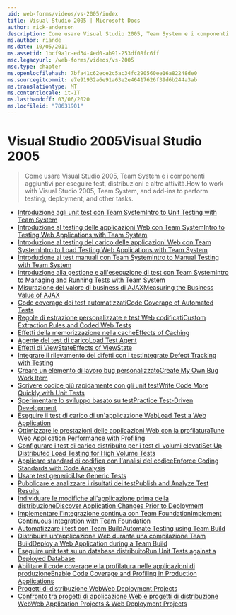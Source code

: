 ```yaml
---
uid: web-forms/videos/vs-2005/index
title: Visual Studio 2005 | Microsoft Docs
author: rick-anderson
description: Come usare Visual Studio 2005, Team System e i componenti aggiuntivi per eseguire test, distribuzioni e altre attività.
ms.author: riande
ms.date: 10/05/2011
ms.assetid: 1bcf9a1c-ed34-4ed0-ab91-253df08fc6ff
msc.legacyurl: /web-forms/videos/vs-2005
msc.type: chapter
ms.openlocfilehash: 7bfa41c62ece2c5ac34fc290560ee16a82248de0
ms.sourcegitcommit: e7e91932a6e91a63e2e46417626f39d6b244a3ab
ms.translationtype: MT
ms.contentlocale: it-IT
ms.lasthandoff: 03/06/2020
ms.locfileid: "78631901"
---
```

# <a name="visual-studio-2005"></a><span data-ttu-id="c8e4a-103">Visual Studio 2005</span><span class="sxs-lookup"><span data-stu-id="c8e4a-103">Visual Studio 2005</span></span>

> <span data-ttu-id="c8e4a-104">Come usare Visual Studio 2005, Team System e i componenti aggiuntivi per eseguire test, distribuzioni e altre attività.</span><span class="sxs-lookup"><span data-stu-id="c8e4a-104">How to work with Visual Studio 2005, Team System, and add-ins to perform testing, deployment, and other tasks.</span></span>

- [<span data-ttu-id="c8e4a-105">Introduzione agli unit test con Team System</span><span class="sxs-lookup"><span data-stu-id="c8e4a-105">Intro to Unit Testing with Team System</span></span>](introduction-to-unit-testing-with-team-system.md)
- [<span data-ttu-id="c8e4a-106">Introduzione al testing delle applicazioni Web con Team System</span><span class="sxs-lookup"><span data-stu-id="c8e4a-106">Intro to Testing Web Applications with Team System</span></span>](introduction-to-testing-web-applications-with-team-system.md)
- [<span data-ttu-id="c8e4a-107">Introduzione al testing del carico delle applicazioni Web con Team System</span><span class="sxs-lookup"><span data-stu-id="c8e4a-107">Intro to Load Testing Web Applications with Team System</span></span>](introduction-to-load-testing-web-applications-with-team-system.md)
- [<span data-ttu-id="c8e4a-108">Introduzione ai test manuali con Team System</span><span class="sxs-lookup"><span data-stu-id="c8e4a-108">Intro to Manual Testing with Team System</span></span>](introduction-to-manual-testing-with-team-system.md)
- [<span data-ttu-id="c8e4a-109">Introduzione alla gestione e all'esecuzione di test con Team System</span><span class="sxs-lookup"><span data-stu-id="c8e4a-109">Intro to Managing and Running Tests with Team System</span></span>](introduction-to-managing-and-running-tests-with-team-system.md)
- [<span data-ttu-id="c8e4a-110">Misurazione del valore di business di AJAX</span><span class="sxs-lookup"><span data-stu-id="c8e4a-110">Measuring the Business Value of AJAX</span></span>](measuring-the-business-value-of-ajax.md)
- [<span data-ttu-id="c8e4a-111">Code coverage dei test automatizzati</span><span class="sxs-lookup"><span data-stu-id="c8e4a-111">Code Coverage of Automated Tests</span></span>](code-coverage-of-automated-tests.md)
- [<span data-ttu-id="c8e4a-112">Regole di estrazione personalizzate e test Web codificati</span><span class="sxs-lookup"><span data-stu-id="c8e4a-112">Custom Extraction Rules and Coded Web Tests</span></span>](custom-extraction-rules-and-coded-web-tests.md)
- [<span data-ttu-id="c8e4a-113">Effetti della memorizzazione nella cache</span><span class="sxs-lookup"><span data-stu-id="c8e4a-113">Effects of Caching</span></span>](the-effects-of-caching.md)
- [<span data-ttu-id="c8e4a-114">Agente del test di carico</span><span class="sxs-lookup"><span data-stu-id="c8e4a-114">Load Test Agent</span></span>](using-the-load-test-agent.md)
- [<span data-ttu-id="c8e4a-115">Effetti di ViewState</span><span class="sxs-lookup"><span data-stu-id="c8e4a-115">Effects of ViewState</span></span>](the-effects-of-viewstate.md)
- [<span data-ttu-id="c8e4a-116">Integrare il rilevamento dei difetti con i test</span><span class="sxs-lookup"><span data-stu-id="c8e4a-116">Integrate Defect Tracking with Testing</span></span>](how-do-i-integrate-defect-tracking-with-testing.md)
- [<span data-ttu-id="c8e4a-117">Creare un elemento di lavoro bug personalizzato</span><span class="sxs-lookup"><span data-stu-id="c8e4a-117">Create My Own Bug Work Item</span></span>](how-do-i-create-my-own-bug-work-item.md)
- [<span data-ttu-id="c8e4a-118">Scrivere codice più rapidamente con gli unit test</span><span class="sxs-lookup"><span data-stu-id="c8e4a-118">Write Code More Quickly with Unit Tests</span></span>](how-do-i-write-code-more-quickly-with-unit-tests.md)
- [<span data-ttu-id="c8e4a-119">Sperimentare lo sviluppo basato su test</span><span class="sxs-lookup"><span data-stu-id="c8e4a-119">Practice Test-Driven Development</span></span>](how-do-i-practice-test-driven-development.md)
- [<span data-ttu-id="c8e4a-120">Eseguire il test di carico di un'applicazione Web</span><span class="sxs-lookup"><span data-stu-id="c8e4a-120">Load Test a Web Application</span></span>](how-do-i-load-test-a-web-application.md)
- [<span data-ttu-id="c8e4a-121">Ottimizzare le prestazioni delle applicazioni Web con la profilatura</span><span class="sxs-lookup"><span data-stu-id="c8e4a-121">Tune Web Application Performance with Profiling</span></span>](how-do-i-tune-web-application-performance-with-profiling.md)
- [<span data-ttu-id="c8e4a-122">Configurare i test di carico distribuito per i test di volumi elevati</span><span class="sxs-lookup"><span data-stu-id="c8e4a-122">Set Up Distributed Load Testing for High Volume Tests</span></span>](how-do-i-set-up-distributed-load-testing-for-high-volume-tests.md)
- [<span data-ttu-id="c8e4a-123">Applicare standard di codifica con l'analisi del codice</span><span class="sxs-lookup"><span data-stu-id="c8e4a-123">Enforce Coding Standards with Code Analysis</span></span>](how-do-i-enforce-coding-standards-with-code-analysis.md)
- [<span data-ttu-id="c8e4a-124">Usare test generici</span><span class="sxs-lookup"><span data-stu-id="c8e4a-124">Use Generic Tests</span></span>](how-do-i-use-generic-tests.md)
- [<span data-ttu-id="c8e4a-125">Pubblicare e analizzare i risultati dei test</span><span class="sxs-lookup"><span data-stu-id="c8e4a-125">Publish and Analyze Test Results</span></span>](how-do-i-publish-and-analyze-test-results.md)
- [<span data-ttu-id="c8e4a-126">Individuare le modifiche all'applicazione prima della distribuzione</span><span class="sxs-lookup"><span data-stu-id="c8e4a-126">Discover Application Changes Prior to Deployment</span></span>](how-do-i-discover-application-changes-prior-to-deployment.md)
- [<span data-ttu-id="c8e4a-127">Implementare l'integrazione continua con Team Foundation</span><span class="sxs-lookup"><span data-stu-id="c8e4a-127">Implement Continuous Integration with Team Foundation</span></span>](how-do-i-implement-continuous-integration-with-team-foundation.md)
- [<span data-ttu-id="c8e4a-128">Automatizzare i test con Team Build</span><span class="sxs-lookup"><span data-stu-id="c8e4a-128">Automate Testing using Team Build</span></span>](how-do-i-automate-testing-using-team-build.md)
- [<span data-ttu-id="c8e4a-129">Distribuire un'applicazione Web durante una compilazione Team Build</span><span class="sxs-lookup"><span data-stu-id="c8e4a-129">Deploy a Web Application during a Team Build</span></span>](how-do-i-deploy-a-web-application-during-a-team-build.md)
- [<span data-ttu-id="c8e4a-130">Eseguire unit test su un database distribuito</span><span class="sxs-lookup"><span data-stu-id="c8e4a-130">Run Unit Tests against a Deployed Database</span></span>](how-do-i-run-unit-tests-against-a-deployed-database.md)
- [<span data-ttu-id="c8e4a-131">Abilitare il code coverage e la profilatura nelle applicazioni di produzione</span><span class="sxs-lookup"><span data-stu-id="c8e4a-131">Enable Code Coverage and Profiling in Production Applications</span></span>](how-do-i-enable-code-coverage-and-profiling-in-production-applications.md)
- [<span data-ttu-id="c8e4a-132">Progetti di distribuzione Web</span><span class="sxs-lookup"><span data-stu-id="c8e4a-132">Web Deployment Projects</span></span>](web-deployment-projects.md)
- [<span data-ttu-id="c8e4a-133">Confronto tra progetti di applicazione Web e progetti di distribuzione Web</span><span class="sxs-lookup"><span data-stu-id="c8e4a-133">Web Application Projects & Web Deployment Projects</span></span>](web-application-projects-web-deployment-projects.md)
